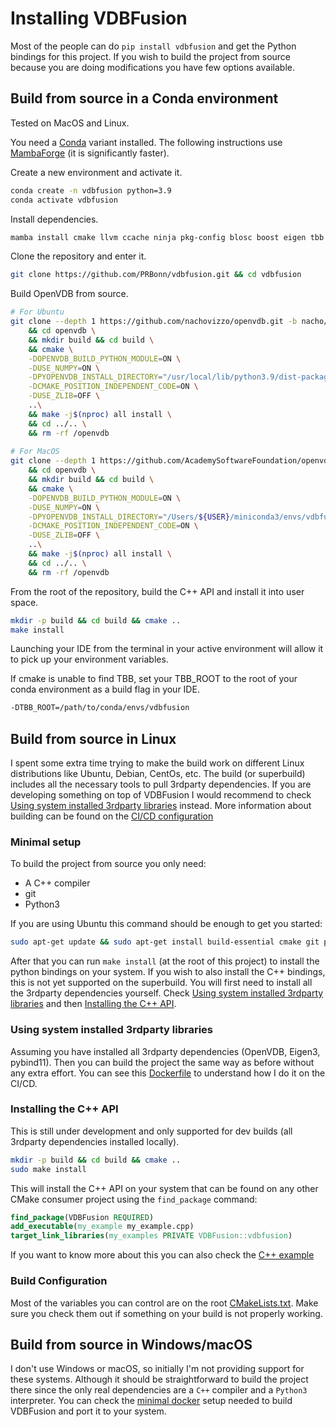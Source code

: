 # Installing VDBFusion

Most of the people can do `pip install vdbfusion` and get the Python bindings for this project. If you wish to build the project from source because you are doing modifications you have few options available.

## Build from source in a Conda environment

Tested on MacOS and Linux.

You need a [Conda](https://docs.conda.io/projects/conda/en/latest/user-guide/install/index.html) variant installed. The following instructions use [MambaForge](https://github.com/conda-forge/miniforge) (it is significantly faster).

Create a new environment and activate it.

```sh
conda create -n vdbfusion python=3.9
conda activate vdbfusion
```

Install dependencies.

```sh
mamba install cmake llvm ccache ninja pkg-config blosc boost eigen tbb tbb-devel pytest numpy black pybind11 twine 
```

Clone the repository and enter it.

```sh
git clone https://github.com/PRBonn/vdbfusion.git && cd vdbfusion
```

Build OpenVDB from source.

```sh
# For Ubuntu
git clone --depth 1 https://github.com/nachovizzo/openvdb.git -b nacho/vdbfusion \
    && cd openvdb \
    && mkdir build && cd build \
    && cmake \
    -DOPENVDB_BUILD_PYTHON_MODULE=ON \
    -DUSE_NUMPY=ON \
    -DPYOPENVDB_INSTALL_DIRECTORY="/usr/local/lib/python3.9/dist-packages" \
    -DCMAKE_POSITION_INDEPENDENT_CODE=ON \
    -DUSE_ZLIB=OFF \
    ..\
    && make -j$(nproc) all install \
    && cd ../.. \
    && rm -rf /openvdb
    
# For MacOS 
git clone --depth 1 https://github.com/AcademySoftwareFoundation/openvdb.git \
    && cd openvdb \
    && mkdir build && cd build \
    && cmake \
    -DOPENVDB_BUILD_PYTHON_MODULE=ON \
    -DUSE_NUMPY=ON \
    -DPYOPENVDB_INSTALL_DIRECTORY="/Users/${USER}/miniconda3/envs/vdbfusion/lib/python3.9/site-packages" \
    -DCMAKE_POSITION_INDEPENDENT_CODE=ON \
    -DUSE_ZLIB=OFF \
    ..\
    && make -j$(nproc) all install \
    && cd ../.. \
    && rm -rf /openvdb
```

From the root of the repository, build the C++ API and install it into user space.
```sh
mkdir -p build && cd build && cmake ..
make install
```

Launching your IDE from the terminal in your active environment will allow it to pick up your environment variables.

If cmake is unable to find TBB, set your TBB_ROOT to the root of your conda environment as a build flag in your IDE.

```sh
-DTBB_ROOT=/path/to/conda/envs/vdbfusion
```


## Build from source in Linux

I spent some extra time trying to make the build work on different Linux distributions like Ubuntu, Debian, CentOs, etc. The build (or superbuild) includes all the necessary tools to pull 3rdparty dependencies. If you are developing something on top of VDBFusion I would recommend to check [Using system installed 3rdparty libraries](#using-system-installed-3rdparty-libraries) instead. More information about building can be found on the [CI/CD configuration](./.gitlab-ci.yml)

### Minimal setup

To build the project from source you only need:

- A C++ compiler
- git
- Python3

If you are using Ubuntu this command should be enough to get you started:

```sh
sudo apt-get update && sudo apt-get install build-essential cmake git python3 python3-dev python3-pip
```

After that you can run `make install` (at the root of this project) to install the python bindings on your system. If you wish to also install the C++ bindings, this is not yet supported on the superbuild. You will first need to install all the 3rdparty dependencies yourself. Check [Using system installed 3rdparty libraries](#using-system-installed-3rdparty-libraries) and then [Installing the C++ API](#installing-the-c-api).

### Using system installed 3rdparty libraries

Assuming you have installed all 3rdparty dependencies (OpenVDB, Eigen3, pybind11). Then you can build the project the same way as before without any extra effort. You can see this [Dockerfile](docker/builder/Dockerfile) to understand how I do it on the CI/CD.

### Installing the C++ API

This is still under development and only supported for dev builds (all 3rdparty dependencies installed locally).

```sh
mkdir -p build && cd build && cmake ..
sudo make install
```

This will install the C++ API on your system that can be found on any other CMake consumer project using the `find_package` command:

```cmake
find_package(VDBFusion REQUIRED)
add_executable(my_example my_example.cpp)
target_link_libraries(my_examples PRIVATE VDBFusion::vdbfusion)
```

If you want to know more about this you can also check the [C++ example](examples/cpp/CMakeLists.txt)

### Build Configuration

Most of the variables you can control are on the root [CMakeLists.txt](CMakeLists.txt). Make sure you check them out if something on your build is not properly working.

## Build from source in Windows/macOS

I don't use Windows or macOS, so initially I'm not providing support for these systems. Although it should be straightforward to build the project there since the only real dependencies are a `C++` compiler and a `Python3` interpreter. You can check the [minimal docker](docker/pip/Dockerfile) setup needed to build VDBFusion and port it to your system.
